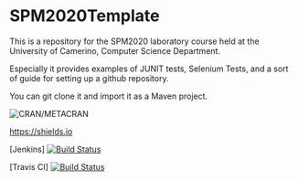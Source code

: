 # SPM2020Template

This is a repository for the SPM2020 laboratory course held at the University of Camerino, Computer Science Department.

Especially it provides examples of JUNIT tests, Selenium Tests, and a sort of guide for setting up a github repository.

You can git clone it and import it as a Maven project.

![CRAN/METACRAN](https://img.shields.io/cran/l/devtools.svg)

https://shields.io

[Jenkins]
[![Build Status](http://apromore.unicam.it:8080/jenkins/job/spmProject2020/badge/icon)](http://apromore.unicam.it:8080/jenkins/job/spmProject2020/)

[Travis CI]
[![Build Status](https://img.shields.io/travis/FabrizioFornari/SPM2020Template/master.svg)](https://travis-ci.org/FabrizioFornari/SPM2020Template.svg?branch=master) 
